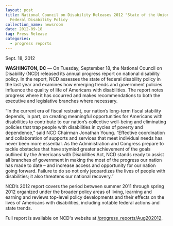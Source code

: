 ```yaml
---
layout: post
title: National Council on Disability Releases 2012 "State of the Union" for
  Federal Disability Policy
collection_name: newsroom
date: 2012-09-18
tag: Press Release
categories:
  - progress reports
---
```

Sept. 18, 2012

**WASHINGTON, DC** — On Tuesday, September 18, the National Council on Disability (NCD) released its annual progress report on national disability policy. In the report, NCD assesses the state of federal disability policy in the last year and examines how emerging trends and government policies influence the quality of life of Americans with disabilities. The report notes progress where it has occurred and makes recommendations to both the executive and legislative branches where necessary.

“In the current era of fiscal restraint, our nation’s long-term fiscal stability depends, in part, on creating meaningful opportunities for Americans with disabilities to contribute to our nation’s collective well-being and eliminating policies that trap people with disabilities in cycles of poverty and dependence,” said NCD Chairman Jonathan Young. “Effective coordination and collaboration of supports and services that meet individual needs has never been more essential. As the Administration and Congress prepare to tackle obstacles that have stymied greater achievement of the goals outlined by the Americans with Disabilities Act, NCD stands ready to assist all branches of government in making the most of the progress our nation has made to date – and increase access and opportunity for our nation going forward. Failure to do so not only jeopardizes the lives of people with disabilities; it also threatens our national recovery.”

NCD’s 2012 report covers the period between summer 2011 through spring 2012 organized under the broader policy areas of living, learning and earning and reviews top-level policy developments and their effects on the lives of Americans with disabilities, including notable federal actions and state trends.

Full report is available on NCD's website at [/progress_reports/Aug202012](https://www.ncd.gov/progress_reports/Aug202012).